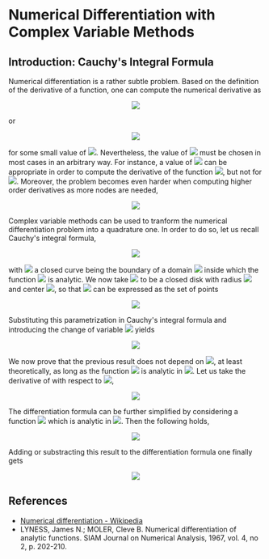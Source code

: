 # Numerical Differentiation with Complex Variable Methods

## Introduction: Cauchy's Integral Formula

Numerical differentiation is a rather subtle problem. Based on the definition of the derivative of a function, one can compute the numerical derivative as

<p align="center">
  <img src="https://latex.codecogs.com/gif.latex?f%5E%5Cprime%20%5Cleft%28%20x%20%5Cright%29%20%3D%20%5Cfrac%7Bf%20%5Cleft%28%20x%20&plus;%20h%20%5Cright%29%20-%20f%20%5Cleft%28%20x%20%5Cright%29%7D%7Bh%7D%20&plus;%20%5Cmathcal%7BO%7D%20%5Cleft%28%20h%20%5Cright%29%2C">
</p>

or

<p align="center">
  <img src="https://latex.codecogs.com/gif.latex?f%5E%5Cprime%20%5Cleft%28%20x%20%5Cright%29%20%3D%20%5Cfrac%7Bf%20%5Cleft%28%20x%20&plus;%20h%20%5Cright%29%20-%20f%20%5Cleft%28%20x%20-%20h%20%5Cright%29%7D%7B2%20h%7D%20&plus;%20%5Cmathcal%7BO%7D%20%5Cleft%28%20h%5E2%20%5Cright%29%2C">
</p>

for some small value of <img src="https://latex.codecogs.com/gif.latex?h">. Nevertheless, the value of <img src="https://latex.codecogs.com/gif.latex?h"> must be chosen in most cases in an arbitrary way. For instance, a value of <img src="https://latex.codecogs.com/gif.latex?10%5E%7B-3%7D"> can be appropriate in order to compute the derivative of the function <img src="https://latex.codecogs.com/gif.latex?%5Csin%20x">, but not for <img src="https://latex.codecogs.com/gif.latex?%5Csin%20%5Cleft%28%2010%5E5%20x%20%5Cright%29">. Moreover, the problem becomes even harder when computing higher order derivatives as more nodes are needed,

<p align="center">
  <img src="https://latex.codecogs.com/gif.latex?f%5E%7B%5Cprime%20%5Cprime%7D%20%5Cleft%28%20x%20%5Cright%29%20%3D%20%5Cfrac%7Bf%20%5Cleft%28%20x%20&plus;%20h%20%5Cright%29%20&plus;%20f%20%5Cleft%28%20x%20-%20h%20%5Cright%29%20-%202%20f%20%5Cleft%28%20x%20%5Cright%29%7D%7Bh%5E2%7D%20&plus;%20%5Cmathcal%7BO%7D%20%5Cleft%28%20h%5E2%20%5Cright%29.">
</p>

Complex variable methods can be used to tranform the numerical differentiation problem into a quadrature one. In order to do so, let us recall Cauchy's integral formula,

<p align="center">
  <img src="https://latex.codecogs.com/gif.latex?f%5E%7B%5Cleft%28%20n%20%5Cright%29%7D%20%5Cleft%28%20z_0%20%5Cright%29%20%3D%20%5Cfrac%7Bn%21%7D%7B2%20%5Cpi%20i%7D%20%5Coint_%7B%5Cgamma%7D%20%5Cfrac%7Bf%20%5Cleft%28%20z%20%5Cright%29%7D%7B%5Cleft%28%20z%20-%20z_0%20%5Cright%29%5E%7Bn&plus;1%7D%7D%20%5Cmathrm%7Bd%7Dz%2C">
</p>

with <img src="https://latex.codecogs.com/gif.latex?%5Cgamma"> a closed curve being the boundary of a domain <img src="https://latex.codecogs.com/gif.latex?D"> inside which the function <img src="https://latex.codecogs.com/gif.latex?f%20%5Cleft%28%20z%20%5Cright%29%3A%20%5Cmathbb%7BC%7D%20%5Crightarrow%20%5Cmathbb%7BC%7D"> is analytic. We now take <img src="https://latex.codecogs.com/gif.latex?D_r"> to be a closed disk with radius <img src="https://latex.codecogs.com/gif.latex?r"> and center <img src="https://latex.codecogs.com/gif.latex?z_0">, so that <img src="https://latex.codecogs.com/gif.latex?%5Cgamma"> can be expressed as the set of points 

<p align="center">
  <img src="https://latex.codecogs.com/gif.latex?z%20%3D%20z_0%20&plus;%20r%20e%5E%7Bi%20%5Ctheta%7D%2C%20%5Cquad%200%20%5Cleq%20%5Ctheta%20%3C%202%20%5Cpi.">
</p>

Substituting this parametrization in Cauchy's integral formula and introducing the change of variable <img src="https://latex.codecogs.com/gif.latex?%5Ctheta%20%3D%202%20%5Cpi%20t"> yields

<p align="center">
  <img src="https://latex.codecogs.com/gif.latex?f%5E%7B%5Cleft%28%20n%20%5Cright%29%7D%20%5Cleft%28%20z_0%20%5Cright%29%20%3D%20%5Cfrac%7Bn%21%7D%7Br%5En%7D%20%5Cint_0%5E1%20f%20%5Cleft%28%20z_0%20&plus;%20r%20e%5E%7Bi%202%20%5Cpi%20t%7D%20%5Cright%29%20e%5E%7B-i%202%20%5Cpi%20n%20t%7D%20%5Cmathrm%7Bd%7Dt.">
</p>

We now prove that the previous result does not depend on <img src="https://latex.codecogs.com/gif.latex?r">, at least theoretically, as long as the function <img src="https://latex.codecogs.com/gif.latex?f%20%5Cleft%28%20z%20%5Cright%29"> is analytic in <img src="https://latex.codecogs.com/gif.latex?D_r">. Let us take the derivative of with respect to <img src="https://latex.codecogs.com/gif.latex?r">,

<p align="center">
  <img src="https://latex.codecogs.com/gif.latex?%5Cbegin%7Balign*%7D%20%5Cfrac%7B%5Cpartial%20f%5E%7B%5Cleft%28%20n%20%5Cright%29%7D%20%5Cleft%28%20z_0%20%5Cright%29%7D%7B%5Cpartial%20r%7D%20%3D%20%26%20-%20n%21%20n%20r%5E%7B-n-1%7D%20%5Cint_0%5E1%20f%20%5Cleft%28%20z_0%20&plus;%20r%20e%5E%7Bi%202%20%5Cpi%20t%7D%20%5Cright%29%20e%5E%7B-i%202%20%5Cpi%20n%20t%7D%20%5Cmathrm%7Bd%7Dt%20&plus;%20n%21%20r%5E%7B-n%7D%20%5Cint_0%5E1%20f%5E%5Cprime%20%5Cleft%28%20z_0%20&plus;%20r%20e%5E%7Bi%202%20%5Cpi%20t%7D%20%5Cright%29%20e%5E%7B-i%202%20%5Cpi%20%5Cleft%28%20n%20-%201%20%5Cright%29%20t%7D%20%5Cmathrm%7Bd%7Dt%20%3D%20%5C%5C%20%3D%20%26%20-n%20r%5E%7B-1%7D%20f%5E%7B%5Cleft%28%20n%20%5Cright%29%7D%20%5Cleft%28%20z_0%20%5Cright%29%20&plus;%20n%20r%5E%7B-1%7D%20%5Cleft%28%20n-1%20%5Cright%29%21%20r%5E%7B-%5Cleft%28%20n-1%5Cright%29%7D%20%5Cint_0%5E1%20f%5E%5Cprime%20%5Cleft%28%20z_0%20&plus;%20r%20e%5E%7Bi%202%20%5Cpi%20t%7D%20%5Cright%29%20e%5E%7B-i%202%20%5Cpi%20%5Cleft%28%20n%20-%201%20%5Cright%29t%7D%20%5Cmathrm%7Bd%7Dt%20%3D%200.%20%5Cend%7Balign*%7D">
</p>

The differentiation formula can be further simplified by considering a function <img src="https://latex.codecogs.com/gif.latex?g%20%5Cleft%28%20z%20%5Cright%29%20%3D%20%5Cleft%28%20z%20-%20z_0%20%5Cright%29%5En%20f%20%5Cleft%28%20z%20%5Cright%29"> which is analytic in <img src="https://latex.codecogs.com/gif.latex?D_r">. Then the following holds,

<p align="center">
  <img src="https://latex.codecogs.com/gif.latex?g%20%5Cleft%28%20z_0%20%5Cright%29%20%3D%20%5Cint_0%5E1%20g%20%5Cleft%28%20z_0%20&plus;%20r%20e%5E%7Bi%202%20%5Cpi%20t%7D%20%5Cright%29%20%5Cmathrm%7Bd%7Dt%20%3D%20%5Cint_0%5E1%20f%20%5Cleft%28%20z_0%20&plus;%20r%20e%5E%7Bi%202%20%5Cpi%20t%7D%20%5Cright%29%20e%5E%7Bi%202%20%5Cpi%20n%20t%7D%20%5Cmathrm%7Bd%7Dt%20%3D%200.">
</p>

Adding or substracting this result to the differentiation formula one finally gets

<p align="center">
  <img src="https://latex.codecogs.com/gif.latex?%5Cbegin%7Balign*%7D%20f%5E%7B%5Cleft%28%20n%20%5Cright%29%7D%20%5Cleft%28%20z_0%20%5Cright%29%20%3D%20%26%20%5Cfrac%7B2%20n%21%7D%7Br%5En%7D%20%5Cint_0%5E1%20f%20%5Cleft%28%20z_0%20&plus;%20r%20e%5E%7Bi%202%20%5Cpi%20t%7D%20%5Cright%29%20%5Ccos%20%5Cleft%28%202%20%5Cpi%20n%20t%20%5Cright%29%20%5Cmathrm%7Bd%7Dt%20%3D%20%5C%5C%20%3D%20%26%20%5Cfrac%7B-2%20i%20n%21%7D%7Br%5En%7D%20%5Cint_0%5E1%20f%20%5Cleft%28%20z_0%20&plus;%20r%20e%5E%7Bi%202%20%5Cpi%20t%7D%20%5Cright%29%20%5Csin%20%5Cleft%28%202%20%5Cpi%20n%20t%20%5Cright%29%20%5Cmathrm%7Bd%7Dt.%20%5Cend%7Balign*%7D">
</p>

## References

* [Numerical differentiation - Wikipedia](https://en.wikipedia.org/wiki/Numerical_differentiation)
* LYNESS, James N.; MOLER, Cleve B. Numerical differentiation of analytic functions. SIAM Journal on Numerical Analysis, 1967, vol. 4, no 2, p. 202-210.
